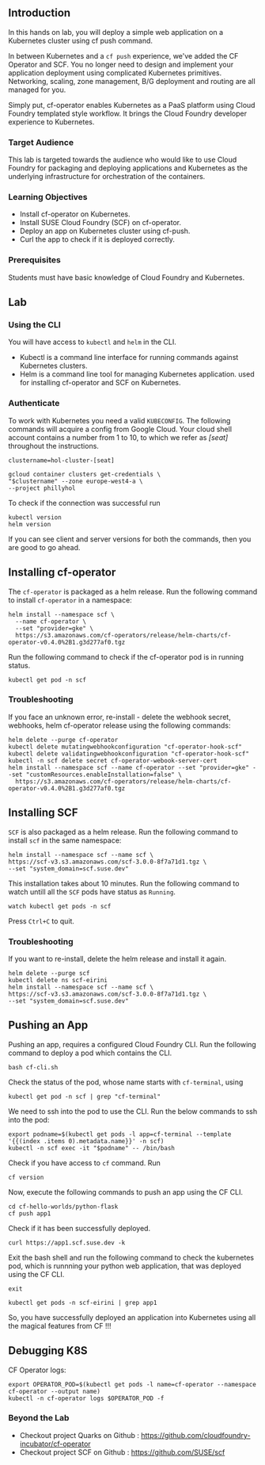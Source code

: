 ## Introduction

In this hands on lab, you will deploy a simple web application on a Kubernetes cluster using cf push command.

In between Kubernetes and a `cf push` experience, we've added the CF Operator and SCF. You no longer need to design and implement your application deployment using complicated Kubernetes primitives. Networking, scaling, zone management, B/G deployment and routing are all managed for you.

Simply put, cf-operator enables Kubernetes as a PaaS platform using Cloud Foundry templated style workflow. It brings the Cloud Foundry developer experience to Kubernetes.

### Target Audience

This lab is targeted towards the audience who would like to use Cloud Foundry for packaging and deploying applications and Kubernetes as the underlying infrastructure for orchestration of the containers.

### Learning Objectives

* Install cf-operator on Kubernetes.
* Install SUSE Cloud Foundry (SCF) on cf-operator.
* Deploy an app on Kubernetes cluster using cf-push.
* Curl the app to check if it is deployed correctly.

### Prerequisites

Students must have basic knowledge of Cloud Foundry and Kubernetes.

## Lab

### Using the CLI

You will have access to `kubectl` and `helm` in the CLI.

* Kubectl is a command line interface for running commands against Kubernetes clusters.
* Helm is a command line tool for managing Kubernetes application. used for installing cf-operator and SCF on Kubernetes.

### Authenticate

To work with Kubernetes you need a valid `KUBECONFIG`. The following commands will acquire a config from Google Cloud.
Your cloud shell account contains a number from 1 to 10, to which we refer as *[seat]* throughout the instructions.

```
clustername=hol-cluster-[seat]
```
```
gcloud container clusters get-credentials \
"$clustername" --zone europe-west4-a \
--project phillyhol
```

To check if the connection was successful run

```
kubectl version
helm version
```

If you can see client and server versions for both the commands, then you are good to go ahead.


## Installing cf-operator

The `cf-operator` is packaged as a helm release. Run the following command to install `cf-operator` in a namespace:

```
helm install --namespace scf \
  --name cf-operator \
  --set "provider=gke" \
  https://s3.amazonaws.com/cf-operators/release/helm-charts/cf-operator-v0.4.0%2B1.g3d277af0.tgz
```

Run the following command to check if the cf-operator pod is in running status.

```
kubectl get pod -n scf
```

### Troubleshooting

If you face an unknown error, re-install - delete the webhook secret, webhooks, helm cf-operator release using the following commands:

```
helm delete --purge cf-operator
kubectl delete mutatingwebhookconfiguration "cf-operator-hook-scf"
kubectl delete validatingwebhookconfiguration "cf-operator-hook-scf"
kubectl -n scf delete secret cf-operator-webook-server-cert
helm install --namespace scf --name cf-operator --set "provider=gke" --set "customResources.enableInstallation=false" \
  https://s3.amazonaws.com/cf-operators/release/helm-charts/cf-operator-v0.4.0%2B1.g3d277af0.tgz
```

## Installing SCF

`SCF` is also packaged as a helm release. Run the following command to install `scf` in the same namespace:

```
helm install --namespace scf --name scf \
https://scf-v3.s3.amazonaws.com/scf-3.0.0-8f7a71d1.tgz \
--set "system_domain=scf.suse.dev"
```

This installation takes about 10 minutes. Run the following command to watch untill all the `SCF` pods have status as `Running`.

```
watch kubectl get pods -n scf
```

Press `Ctrl+C` to quit.

### Troubleshooting

If you want to re-install, delete the helm release and install it again.

```
helm delete --purge scf
kubectl delete ns scf-eirini
helm install --namespace scf --name scf \
https://scf-v3.s3.amazonaws.com/scf-3.0.0-8f7a71d1.tgz \
--set "system_domain=scf.suse.dev"
```


## Pushing an App

Pushing an app, requires a configured Cloud Foundry CLI. Run the following command to deploy a pod which contains the CLI.

```
bash cf-cli.sh
```

Check the status of the pod, whose name starts with `cf-terminal`, using

```
kubectl get pod -n scf | grep "cf-terminal"
```

We need to ssh into the pod to use the CLI. Run the below commands to ssh into the pod:

```
export podname=$(kubectl get pods -l app=cf-terminal --template '{{(index .items 0).metadata.name}}' -n scf)
kubectl -n scf exec -it "$podname" -- /bin/bash
```

Check if you have access to `cf` command. Run

```
cf version
```

Now, execute the following commands to push an app using the CF CLI.

```
cd cf-hello-worlds/python-flask
cf push app1
```

Check if it has been successfully deployed.

```
curl https://app1.scf.suse.dev -k
```

Exit the bash shell and run the following command to check the kubernetes pod, which is runnning your python web application, that was deployed using the CF CLI.

```
exit
```
```
kubectl get pods -n scf-eirini | grep app1
```

So, you have successfully deployed an application into Kubernetes using all the magical features from CF !!!

## Debugging K8S

CF Operator logs:

```
export OPERATOR_POD=$(kubectl get pods -l name=cf-operator --namespace cf-operator --output name)
kubectl -n cf-operator logs $OPERATOR_POD -f
```

### Beyond the Lab

* Checkout project Quarks on Github : https://github.com/cloudfoundry-incubator/cf-operator
* Checkout project SCF on Github    : https://github.com/SUSE/scf
